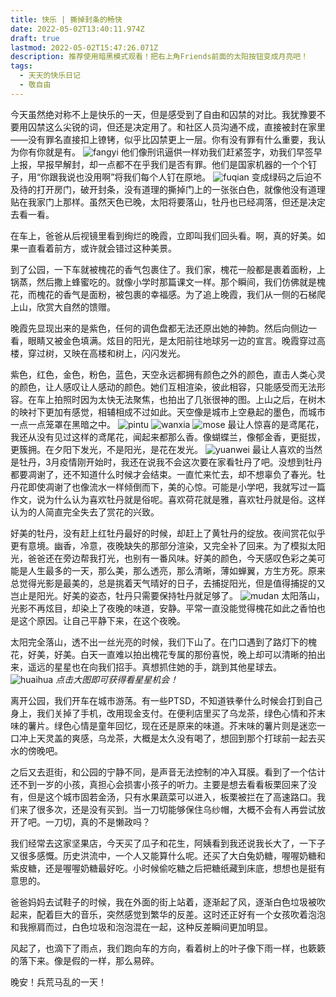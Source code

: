 ```yaml
---
title: 快乐 | 撕掉封条的畅快
date: 2022-05-02T13:40:11.974Z
draft: true
lastmod: 2022-05-02T15:47:26.071Z
description: 推荐使用暗黑模式观看！把右上角Friends前面的太阳按钮变成月亮吧！
tags:
  - 天天的快乐日记
  - 敬自由
---
```

今天虽然绝对称不上是快乐的一天，但是感受到了自由和囚禁的对比。我犹豫要不要用囚禁这么尖锐的词，但还是决定用了。和社区人员沟通不成，直接被封在家里——没有罪名直接扣上镣铐，似乎比囚禁更上一层。你有没有罪有什么重要，我认为你有你就是有。
![fangyi](/img/微信图片_20220502232939.jpg)
他们像刑讯逼供一样劝我们赶紧签字，劝我们早签早上报，早报早解封，却一点都不在乎我们是否有罪。他们是国家机器的一个个钉子，用“你跟我说也没用啊”将我们每个人钉在原地。
![fuqian](/img/微信图片_20220502232932.jpg)
变成绿码之后迫不及待的打开房门，破开封条，没有道理的撕掉门上的一张张白色，就像他没有道理贴在我家门上那样。虽然天色已晚，太阳将要落山，牡丹也已经凋落，但还是决定去看一看。

在车上，爸爸从后视镜里看到绚烂的晚霞，立即叫我们回头看。啊，真的好美。如果一直看着前方，或许就会错过这种美景。

到了公园，一下车就被槐花的香气包裹住了。我们家，槐花一般都是裹着面粉，上锅蒸，然后撒上蜂蜜吃的。就像小学时那篇课文一样。那个瞬间，我们仿佛就是槐花，而槐花的香气是面粉，被包裹的幸福感。为了追上晚霞，我们从一侧的石梯爬上山，欣赏大自然的馈赠。

晚霞先显现出来的是紫色，任何的调色盘都无法还原出她的神韵。然后向侧边一看，眼睛又被金色填满。炫目的阳光，是太阳前往地球另一边的宣言。晚霞穿过高楼，穿过树，又映在高楼和树上，闪闪发光。

紫色，红色，金色，粉色，蓝色，天空永远都拥有颜色之外的颜色，直击人类心灵的颜色，让人感叹让人感动的颜色。她们互相渲染，彼此相容，只能感受而无法形容。在车上拍照时因为太快无法聚焦，也拍出了几张很神的图。上山之后，在树木的映衬下更加有感觉，相辅相成不过如此。天空像是城市上空悬起的墨色，而城市一点一点笼罩在黑暗之中。
![pintu](/img/微信图片_20220502232345.jpg)
![wanxia](/uploads/mvimg_20220502_190836.jpg)
![mose](/uploads/mvimg_20220502_191036.jpg)
最让人惊喜的是鸢尾花，我还从没有见过这样的鸢尾花，闻起来都那么香。像蝴蝶兰，像郁金香，更挺拔，更簇拥。在夕阳下发光，不是阳光，是花在发光。
![yuanwei](/img/微信图片_20220502232413.jpg)
最让人喜欢的当然是牡丹，3月疫情刚开始时，我还在说我不会这次要在家看牡丹了吧。没想到牡丹都要凋谢了，还不知道什么时候才会结束。一直忙来忙去，却不想辜负了春光。牡丹花即使凋谢了也像流水一样倾倒而下，美的心惊。可能是小学吧，我就写过一篇作文，说为什么认为喜欢牡丹就是俗呢。喜欢荷花就是雅，喜欢牡丹就是俗。这样认为的人简直完全失去了赏花的兴致。

好美的牡丹，没有赶上红牡丹最好的时候，却赶上了黄牡丹的绽放。夜间赏花似乎更有意境。幽香，冷意，夜晚缺失的那部分渲染，又完全补了回来。为了模拟太阳光，爸爸还在旁边帮我打光，也别有一番风味。好美的颜色，今天感叹色彩之美可能是人生最多的一天，那么美，那么透亮，那么清晰，薄如蝉翼，方生方死。原来总觉得光影是最美的，总是挑着天气晴好的日子，去捕捉阳光，但是值得捕捉的又岂止是阳光。好美的姿态，牡丹只需要保持牡丹就足够了。
![mudan](/uploads/mmexport1651504236126.jpg)
太阳落山，光影不再炫目，却染上了夜晚的味道，安静。平常一直没能觉得槐花如此之香怕也是这个原因。让自己平静下来，在这个夜晚。

太阳完全落山，透不出一丝光亮的时候，我们下山了。在门口遇到了路灯下的槐花，好美，好美。白天一直难以拍出槐花专属的那份喜悦，晚上却可以清晰的拍出来，遥远的星星也在向我们招手。真想抓住她的手，跳到其他星球去。
![huaihua](/uploads/mmexport1651504219099.jpg)
*点击大图即可获得看星星机会！*

离开公园，我们开车在城市游荡。有一些PTSD，不知道铁拳什么时候会打到自己身上，我们关掉了手机，改用现金支付。在便利店里买了乌龙茶，绿色心情和芥末味的薯片。绿色心情是童年回忆，现在还是原来的味道。芥末味的薯片则是迷恋一口冲上天灵盖的爽感，乌龙茶，大概是太久没有喝了，想回到那个打球前一起去买水的傍晚吧。

之后又去逛街，和公园的宁静不同，是声音无法控制的冲入耳膜。看到了一个估计还不到一岁的小孩，真担心会损害小孩子的听力。主要是想去看看板栗回来了没有，但是这个城市固若金汤，只有水果蔬菜可以进入，板栗被拦在了高速路口。我们来了很多次，还是没有买到。当一刀切能够保住乌纱帽，大概不会有人再尝试放开了吧。一刀切，真的不是懒政吗？

我们经常去这家坚果店，今天买了瓜子和花生，阿姨看到我还说我长大了，一下子又很多感慨。历史洪流中，一个人又能算什么呢。还买了大白兔奶糖，喔喔奶糖和紫皮糖，还是喔喔奶糖最好吃。小时候偷吃糖之后把糖纸藏到床底，想想也是挺有意思的。

爸爸妈妈去试鞋子的时候，我在外面的街上站着，逐渐起了风，逐渐白色垃圾被吹起来，配着巨大的音乐，突然感觉到繁华的反差。这时还正好有一个女孩吹着泡泡和我擦肩而过，白色垃圾和泡泡混在一起，这种反差瞬间更加明显。

风起了，也滴下了雨点，我们跑向车的方向，看着树上的叶子像下雨一样，也簌簌的落下来。像是假的一样，那么易碎。

晚安！兵荒马乱的一天！